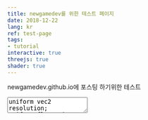 ```yaml
---
title: newgamedev를 위한 테스트 페이지
date: 2018-12-22
lang: kr
ref: test-page
tags:
- tutorial
interactive: true
threejs: true
shader: true
---
```


newgamedev.github.io에 포스팅 하기위한 테스트 
<div>
    <textarea class='codeeditor fragment'>
uniform vec2 resolution;
uniform float time;
        
vec3 background(vec3 light, vec3 rd)
{
	float sun = max(0.0, dot(rd, light));
	float sky = max(0.0, dot(rd, vec3(0.0, 1.0, 0.0)));
	float ground = max(0.0, -dot(rd, vec3(0.0, 1.0, 0.0)));
	return 
		(pow(sun, 256.0)+0.2*pow(sun, 2.0))*vec3(2.0, 1.6, 1.0) +
		pow(ground, 0.5)*vec3(0.4, 0.3, 0.2) +
		pow(sky, 1.0)*vec3(0.5, 0.6, 0.7);
}

vec3 Light(float iTime)
{
    return normalize(vec3(sin(iTime), 0.6, cos(iTime)));
}

void main() {
    vec2 uv = 2.0 * (gl_FragCoord.xy / resolution.xy) -1.0;
    vec3 ray = vec3(0.0, 0.0, -3.0);    
    vec3 direction = normalize(vec3(uv, 1.0));      
    vec3 Light = Light(time);
    vec3 col = background(Light, direction);
     
    // Output to screen
    gl_FragColor = vec4(vec3(col), 1.0);
}
</textarea>
</div>
